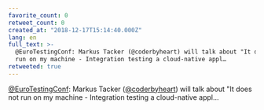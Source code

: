 ```yaml
---
favorite_count: 0
retweet_count: 0
created_at: "2018-12-17T15:14:40.000Z"
lang: en
full_text: >-
  @EuroTestingConf: Markus Tacker (@coderbyheart) will talk about "It does not
  run on my machine - Integration testing a cloud-native appl…
retweeted: true
---
```


[@EuroTestingConf](https://twitter.com/EuroTestingConf): Markus Tacker
([@coderbyheart](https://twitter.com/coderbyheart)) will talk about "It does not
run on my machine - Integration testing a cloud-native appl…
